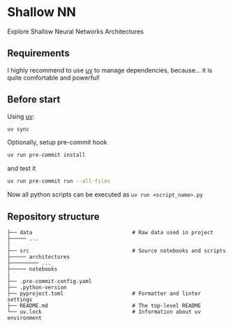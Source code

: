 # Shallow NN

Explore Shallow Neural Networks Architectures

## Requirements

I highly recommend to use [uv](https://docs.astral.sh/uv/) to manage dependencies, because... it is quite comfortable and powerful!

## Before start

Using [uv](https://docs.astral.sh/uv/):

```bash
uv sync
```

Optionally, setup pre-commit hook

```bash
uv run pre-commit install
```

and test it

```bash
uv run pre-commit run --all-files
```

Now all python scripts can be executed as `uv run <script_name>.py`

## Repository structure

```text
├── data                                # Raw data used in project
├───── ...
|
├── src                                 # Source notebooks and scripts
├───── architectures
├───────── ...
├───── notebooks
|
├── .pre-commit-config.yaml
├── .python-version
├── pyproject.toml                      # Formatter and linter settings
├── README.md                           # The top-level README
└── uv.lock                             # Information about uv environment
```
